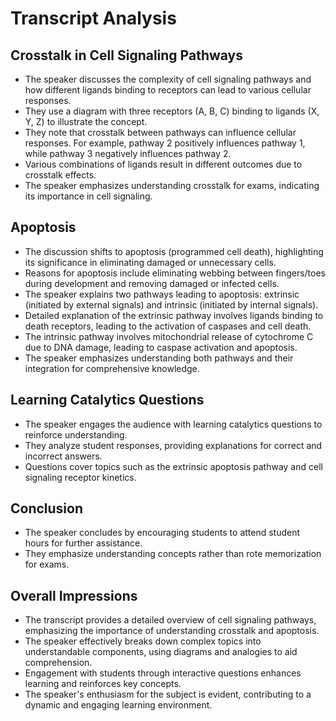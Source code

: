 # Transcript Analysis

## Crosstalk in Cell Signaling Pathways
- The speaker discusses the complexity of cell signaling pathways and how different ligands binding to receptors can lead to various cellular responses.
- They use a diagram with three receptors (A, B, C) binding to ligands (X, Y, Z) to illustrate the concept.
- They note that crosstalk between pathways can influence cellular responses. For example, pathway 2 positively influences pathway 1, while pathway 3 negatively influences pathway 2.
- Various combinations of ligands result in different outcomes due to crosstalk effects.
- The speaker emphasizes understanding crosstalk for exams, indicating its importance in cell signaling.

## Apoptosis
- The discussion shifts to apoptosis (programmed cell death), highlighting its significance in eliminating damaged or unnecessary cells.
- Reasons for apoptosis include eliminating webbing between fingers/toes during development and removing damaged or infected cells.
- The speaker explains two pathways leading to apoptosis: extrinsic (initiated by external signals) and intrinsic (initiated by internal signals).
- Detailed explanation of the extrinsic pathway involves ligands binding to death receptors, leading to the activation of caspases and cell death.
- The intrinsic pathway involves mitochondrial release of cytochrome C due to DNA damage, leading to caspase activation and apoptosis.
- The speaker emphasizes understanding both pathways and their integration for comprehensive knowledge.

## Learning Catalytics Questions
- The speaker engages the audience with learning catalytics questions to reinforce understanding.
- They analyze student responses, providing explanations for correct and incorrect answers.
- Questions cover topics such as the extrinsic apoptosis pathway and cell signaling receptor kinetics.

## Conclusion
- The speaker concludes by encouraging students to attend student hours for further assistance.
- They emphasize understanding concepts rather than rote memorization for exams.

## Overall Impressions
- The transcript provides a detailed overview of cell signaling pathways, emphasizing the importance of understanding crosstalk and apoptosis.
- The speaker effectively breaks down complex topics into understandable components, using diagrams and analogies to aid comprehension.
- Engagement with students through interactive questions enhances learning and reinforces key concepts.
- The speaker's enthusiasm for the subject is evident, contributing to a dynamic and engaging learning environment.

